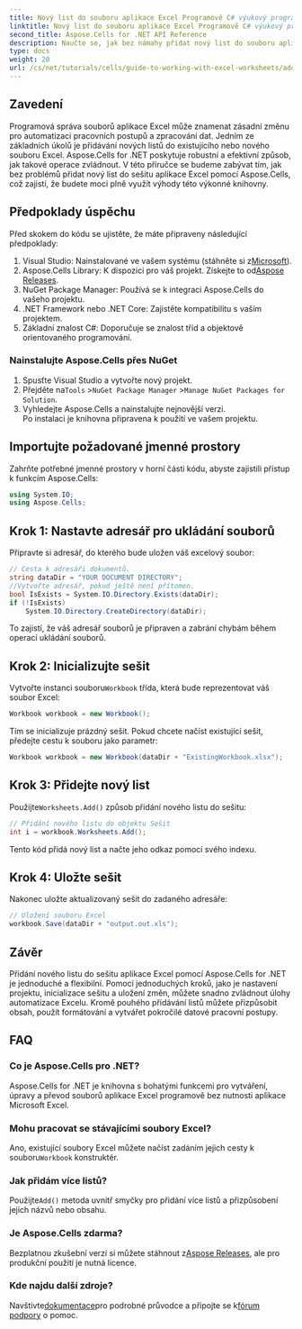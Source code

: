 ```yaml
---
title: Nový list do souboru aplikace Excel Programově C# výukový program
linktitle: Nový list do souboru aplikace Excel Programově C# výukový program
second_title: Aspose.Cells for .NET API Reference
description: Naučte se, jak bez námahy přidat nový list do souboru aplikace Excel pomocí Aspose.Cells for .NET. Tato komplexní příručka poskytuje podrobný přístup, ukázky kódu a užitečné tipy.
type: docs
weight: 20
url: /cs/net/tutorials/cells/guide-to-working-with-excel-worksheets/add-new-sheet-to-excel-file-csharp-tutorial/
---
```

## Zavedení

Programová správa souborů aplikace Excel může znamenat zásadní změnu pro automatizaci pracovních postupů a zpracování dat. Jedním ze základních úkolů je přidávání nových listů do existujícího nebo nového souboru Excel. Aspose.Cells for .NET poskytuje robustní a efektivní způsob, jak takové operace zvládnout. V této příručce se budeme zabývat tím, jak bez problémů přidat nový list do sešitu aplikace Excel pomocí Aspose.Cells, což zajistí, že budete moci plně využít výhody této výkonné knihovny.

## Předpoklady úspěchu

Před skokem do kódu se ujistěte, že máte připraveny následující předpoklady:

1.  Visual Studio: Nainstalované ve vašem systému (stáhněte si z[Microsoft](https://visualstudio.microsoft.com/)).
2.  Aspose.Cells Library: K dispozici pro váš projekt. Získejte to od[Aspose Releases](https://releases.aspose.com/cells/net/).
3. NuGet Package Manager: Používá se k integraci Aspose.Cells do vašeho projektu.
4. .NET Framework nebo .NET Core: Zajistěte kompatibilitu s vaším projektem.
5. Základní znalost C#: Doporučuje se znalost tříd a objektově orientovaného programování.

### Nainstalujte Aspose.Cells přes NuGet

1. Spusťte Visual Studio a vytvořte nový projekt.
2.  Přejděte na`Tools` >`NuGet Package Manager` >`Manage NuGet Packages for Solution`.
3. Vyhledejte Aspose.Cells a nainstalujte nejnovější verzi.  
   Po instalaci je knihovna připravena k použití ve vašem projektu.


## Importujte požadované jmenné prostory

Zahrňte potřebné jmenné prostory v horní části kódu, abyste zajistili přístup k funkcím Aspose.Cells:

```csharp
using System.IO;
using Aspose.Cells;
```

## Krok 1: Nastavte adresář pro ukládání souborů

Připravte si adresář, do kterého bude uložen váš excelový soubor:

```csharp
// Cesta k adresáři dokumentů.
string dataDir = "YOUR DOCUMENT DIRECTORY";
//Vytvořte adresář, pokud ještě není přítomen.
bool IsExists = System.IO.Directory.Exists(dataDir);
if (!IsExists)
    System.IO.Directory.CreateDirectory(dataDir);
```

To zajistí, že váš adresář souborů je připraven a zabrání chybám během operací ukládání souborů.


## Krok 2: Inicializujte sešit

 Vytvořte instanci souboru`Workbook` třída, která bude reprezentovat váš soubor Excel:

```csharp
Workbook workbook = new Workbook();
```

Tím se inicializuje prázdný sešit. Pokud chcete načíst existující sešit, předejte cestu k souboru jako parametr:

```csharp
Workbook workbook = new Workbook(dataDir + "ExistingWorkbook.xlsx");
```


## Krok 3: Přidejte nový list

 Použijte`Worksheets.Add()` způsob přidání nového listu do sešitu:

```csharp
// Přidání nového listu do objektu Sešit
int i = workbook.Worksheets.Add();
```

Tento kód přidá nový list a načte jeho odkaz pomocí svého indexu.


## Krok 4: Uložte sešit

Nakonec uložte aktualizovaný sešit do zadaného adresáře:

```csharp
// Uložení souboru Excel
workbook.Save(dataDir + "output.out.xls");
```

## Závěr

Přidání nového listu do sešitu aplikace Excel pomocí Aspose.Cells for .NET je jednoduché a flexibilní. Pomocí jednoduchých kroků, jako je nastavení projektu, inicializace sešitu a uložení změn, můžete snadno zvládnout úlohy automatizace Excelu. Kromě pouhého přidávání listů můžete přizpůsobit obsah, použít formátování a vytvářet pokročilé datové pracovní postupy.

## FAQ

### Co je Aspose.Cells pro .NET?

Aspose.Cells for .NET je knihovna s bohatými funkcemi pro vytváření, úpravy a převod souborů aplikace Excel programově bez nutnosti aplikace Microsoft Excel.

### Mohu pracovat se stávajícími soubory Excel?

 Ano, existující soubory Excel můžete načíst zadáním jejich cesty k souboru`Workbook` konstruktér.

### Jak přidám více listů?

 Použijte`Add()` metoda uvnitř smyčky pro přidání více listů a přizpůsobení jejich názvů nebo obsahu.

### Je Aspose.Cells zdarma?

 Bezplatnou zkušební verzi si můžete stáhnout z[Aspose Releases](https://releases.aspose.com/), ale pro produkční použití je nutná licence.

### Kde najdu další zdroje?

 Navštivte[dokumentace](https://reference.aspose.com/cells/net/)pro podrobné průvodce a připojte se k[fórum podpory](https://forum.aspose.com/c/cells/9) o pomoc.